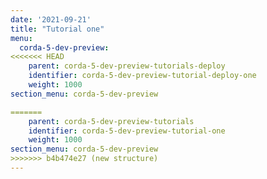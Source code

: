 ```yaml
---
date: '2021-09-21'
title: "Tutorial one"
menu:
  corda-5-dev-preview:
<<<<<<< HEAD
    parent: corda-5-dev-preview-tutorials-deploy
    identifier: corda-5-dev-preview-tutorial-deploy-one
    weight: 1000
section_menu: corda-5-dev-preview

=======
    parent: corda-5-dev-preview-tutorials
    identifier: corda-5-dev-preview-tutorial-one
    weight: 1000
section_menu: corda-5-dev-preview
>>>>>>> b4b474e27 (new structure)
---
```

